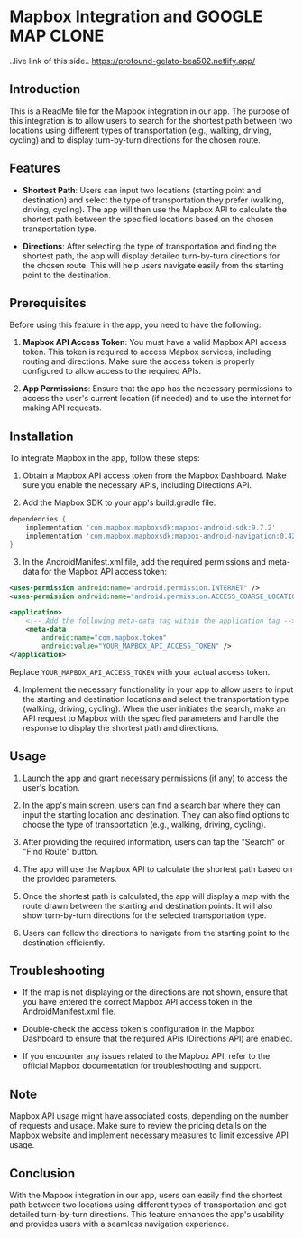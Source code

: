 # Mapbox Integration and GOOGLE MAP CLONE
..live link of this side..
https://profound-gelato-bea502.netlify.app/

## Introduction
This is a ReadMe file for the Mapbox integration in our app. The purpose of this integration is to allow users to search for the shortest path between two locations using different types of transportation (e.g., walking, driving, cycling) and to display turn-by-turn directions for the chosen route.

## Features
- **Shortest Path**: Users can input two locations (starting point and destination) and select the type of transportation they prefer (walking, driving, cycling). The app will then use the Mapbox API to calculate the shortest path between the specified locations based on the chosen transportation type.

- **Directions**: After selecting the type of transportation and finding the shortest path, the app will display detailed turn-by-turn directions for the chosen route. This will help users navigate easily from the starting point to the destination.

## Prerequisites
Before using this feature in the app, you need to have the following:

1. **Mapbox API Access Token**: You must have a valid Mapbox API access token. This token is required to access Mapbox services, including routing and directions. Make sure the access token is properly configured to allow access to the required APIs.

2. **App Permissions**: Ensure that the app has the necessary permissions to access the user's current location (if needed) and to use the internet for making API requests.

## Installation
To integrate Mapbox in the app, follow these steps:

1. Obtain a Mapbox API access token from the Mapbox Dashboard. Make sure you enable the necessary APIs, including Directions API.

2. Add the Mapbox SDK to your app's build.gradle file:

```gradle
dependencies {
    implementation 'com.mapbox.mapboxsdk:mapbox-android-sdk:9.7.2'
    implementation 'com.mapbox.mapboxsdk:mapbox-android-navigation:0.42.6'
}
```

3. In the AndroidManifest.xml file, add the required permissions and meta-data for the Mapbox API access token:

```xml
<uses-permission android:name="android.permission.INTERNET" />
<uses-permission android:name="android.permission.ACCESS_COARSE_LOCATION" />

<application>
    <!-- Add the following meta-data tag within the application tag -->
    <meta-data
        android:name="com.mapbox.token"
        android:value="YOUR_MAPBOX_API_ACCESS_TOKEN" />
</application>
```

Replace `YOUR_MAPBOX_API_ACCESS_TOKEN` with your actual access token.

4. Implement the necessary functionality in your app to allow users to input the starting and destination locations and select the transportation type (walking, driving, cycling). When the user initiates the search, make an API request to Mapbox with the specified parameters and handle the response to display the shortest path and directions.

## Usage
1. Launch the app and grant necessary permissions (if any) to access the user's location.

2. In the app's main screen, users can find a search bar where they can input the starting location and destination. They can also find options to choose the type of transportation (e.g., walking, driving, cycling).

3. After providing the required information, users can tap the "Search" or "Find Route" button.

4. The app will use the Mapbox API to calculate the shortest path based on the provided parameters.

5. Once the shortest path is calculated, the app will display a map with the route drawn between the starting and destination points. It will also show turn-by-turn directions for the selected transportation type.

6. Users can follow the directions to navigate from the starting point to the destination efficiently.

## Troubleshooting
- If the map is not displaying or the directions are not shown, ensure that you have entered the correct Mapbox API access token in the AndroidManifest.xml file.

- Double-check the access token's configuration in the Mapbox Dashboard to ensure that the required APIs (Directions API) are enabled.

- If you encounter any issues related to the Mapbox API, refer to the official Mapbox documentation for troubleshooting and support.

## Note
Mapbox API usage might have associated costs, depending on the number of requests and usage. Make sure to review the pricing details on the Mapbox website and implement necessary measures to limit excessive API usage.

## Conclusion
With the Mapbox integration in our app, users can easily find the shortest path between two locations using different types of transportation and get detailed turn-by-turn directions. This feature enhances the app's usability and provides users with a seamless navigation experience.
